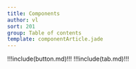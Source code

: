 ```yaml
---
title: Components
author: vl
sort: 201
group: Table of contents
template: componentArticle.jade
---
```


!!!include(button.md)!!!
!!!include(tab.md)!!!


